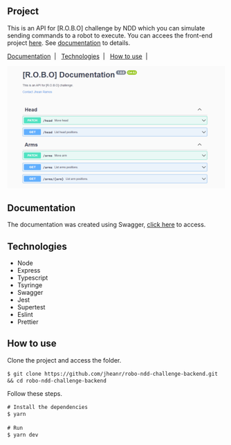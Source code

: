 ## Project

This is an API for [R.O.B.O] challenge by NDD which you can simulate sending commands to a robot to execute. You can accees the front-end project [here](https://github.com/jheanr/robo-ndd-challenge-frontend). See [documentation](#documentation) to details.

<p>
  <a href="#documentation">Documentation</a>&nbsp;&nbsp;|&nbsp;&nbsp;
  <a href="#technologies">Technologies</a>&nbsp;&nbsp;|&nbsp;&nbsp;
  <a href="#how-to-use">How to use</a>&nbsp;&nbsp;|&nbsp;&nbsp;
</p>

![cover](.github/cover.png?style=flat)

## Documentation

The documentation was created using Swagger, [click here](https://robo-challenge.herokuapp.com/api-docs/) to access.

## Technologies

- Node
- Express
- Typescript
- Tsyringe
- Swagger
- Jest
- Supertest
- Eslint
- Prettier

## How to use

Clone the project and access the folder.

```shell
$ git clone https://github.com/jheanr/robo-ndd-challenge-backend.git && cd robo-ndd-challenge-backend
```

Follow these steps.

```shell
# Install the dependencies
$ yarn

# Run
$ yarn dev
```
